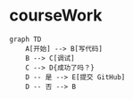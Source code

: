 # courseWork 

```mermaid
graph TD
    A[开始] --> B[写代码]
    B --> C[调试]
    C --> D{成功了吗？}
    D -- 是 --> E[提交 GitHub]
    D -- 否 --> B
